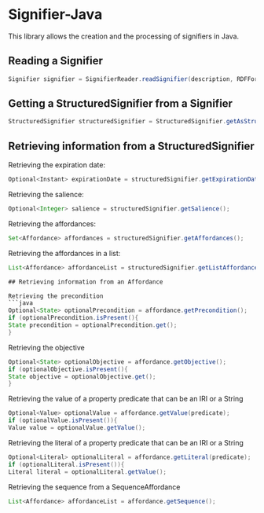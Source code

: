 # Signifier-Java

This library allows the creation and the processing of signifiers in Java.

## Reading a Signifier

```java
Signifier signifier = SignifierReader.readSignifier(description, RDFFormat.TURTLE);
```

## Getting a StructuredSignifier from a Signifier

```java
StructuredSignifier structuredSignifier = StructuredSignifier.getAsStructuredSignifier(signifier);
```

## Retrieving information from a StructuredSignifier

Retrieving the expiration date:
```java
Optional<Instant> expirationDate = structuredSignifier.getExpirationDate();
```

Retrieving the salience:
```java
Optional<Integer> salience = structuredSignifier.getSalience();
```

Retrieving the affordances:
```java
Set<Affordance> affordances = structuredSignifier.getAffordances();
```

Retrieving the affordances in a list:
```java
List<Affordance> affordanceList = structuredSignifier.getListAffordances();

## Retrieving information from an Affordance

Retrieving the precondition
```java
Optional<State> optionalPrecondition = affordance.getPrecondition();
if (optionalPrecondition.isPresent(){
State precondition = optionalPrecondition.get();
}
```

Retrieving the objective
```java
Optional<State> optionalObjective = affordance.getObjective();
if (optionalObjective.isPresent(){
State objective = optionalObjective.get();
}
```

Retrieving the value of a property predicate that can be an IRI or a String
```java
Optional<Value> optionalValue = affordance.getValue(predicate);
if (optionalValue.isPresent()){
Value value = optionalValue.getValue();
```

Retrieving the literal of a property predicate that can be an IRI or a String
```java
Optional<Literal> optionalLiteral = affordance.getLiteral(predicate);
if (optionalLiteral.isPresent()){
Literal literal = optionalLiteral.getValue();
```

Retrieving the sequence from a SequenceAffordance
```java
List<Affordance> affordanceList = affordance.getSequence();
```

